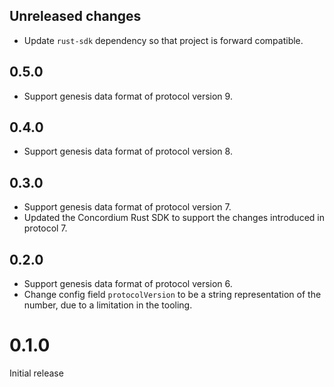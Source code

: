 ## Unreleased changes

- Update `rust-sdk` dependency so that project is forward compatible.

## 0.5.0

- Support genesis data format of protocol version 9.

## 0.4.0

- Support genesis data format of protocol version 8.

## 0.3.0

- Support genesis data format of protocol version 7.
- Updated the Concordium Rust SDK to support the changes introduced in protocol 7.

## 0.2.0

- Support genesis data format of protocol version 6.
- Change config field `protocolVersion` to be a string representation of the number, due to a limitation in the tooling.

# 0.1.0

Initial release
